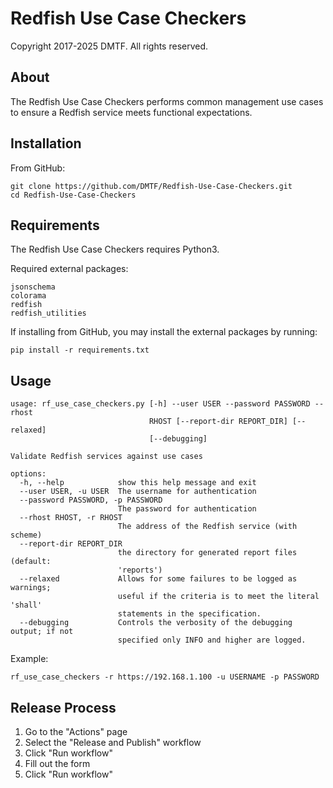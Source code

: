 # Redfish Use Case Checkers

Copyright 2017-2025 DMTF. All rights reserved.

## About

The Redfish Use Case Checkers performs common management use cases to ensure a Redfish service meets functional expectations.

## Installation

From GitHub:

    git clone https://github.com/DMTF/Redfish-Use-Case-Checkers.git
    cd Redfish-Use-Case-Checkers

## Requirements

The Redfish Use Case Checkers requires Python3.

Required external packages:

```
jsonschema
colorama
redfish
redfish_utilities
```

If installing from GitHub, you may install the external packages by running:

    pip install -r requirements.txt

## Usage

```
usage: rf_use_case_checkers.py [-h] --user USER --password PASSWORD --rhost
                               RHOST [--report-dir REPORT_DIR] [--relaxed]
                               [--debugging]

Validate Redfish services against use cases

options:
  -h, --help            show this help message and exit
  --user USER, -u USER  The username for authentication
  --password PASSWORD, -p PASSWORD
                        The password for authentication
  --rhost RHOST, -r RHOST
                        The address of the Redfish service (with scheme)
  --report-dir REPORT_DIR
                        the directory for generated report files (default:
                        'reports')
  --relaxed             Allows for some failures to be logged as warnings;
                        useful if the criteria is to meet the literal 'shall'
                        statements in the specification.
  --debugging           Controls the verbosity of the debugging output; if not
                        specified only INFO and higher are logged.
```

Example:

    rf_use_case_checkers -r https://192.168.1.100 -u USERNAME -p PASSWORD

## Release Process

1. Go to the "Actions" page
2. Select the "Release and Publish" workflow
3. Click "Run workflow"
4. Fill out the form
5. Click "Run workflow"
